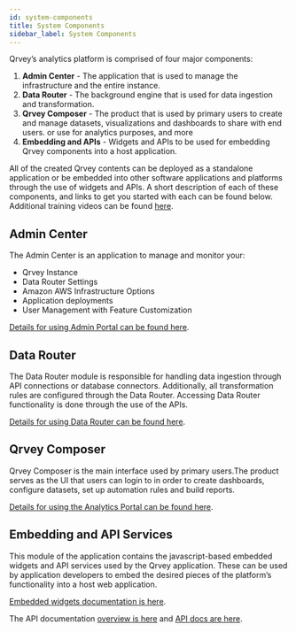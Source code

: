 ```yaml
---
id: system-components
title: System Components
sidebar_label: System Components
---
```


<div style={{textAlign: "justify"}}>

Qrvey’s analytics platform is comprised of four major components:
1. **Admin Center** - The application that is used to manage the infrastructure and the entire instance. 
2. **Data Router** - The background engine that is used for data ingestion and transformation.
3. **Qrvey Composer** - The product that is used by primary users to create and manage datasets, visualizations and dashboards to share with end users. or use for analytics purposes, and more
4. **Embedding and APIs** - Widgets and APIs to be used for embedding Qrvey components into a host application.

All of the created Qrvey contents can be deployed as a standalone application or be embedded into other software applications and platforms through the use of widgets and APIs. 
A short description of each of these components, and links to get you started with each can be found below. Additional training videos can be found <a href="/docs/video-training/building-qrvey-sample/multi-tenancy-architecture" target="_blank">here</a>.

## Admin Center
The Admin Center is an application to manage and monitor your:
* Qrvey Instance 
* Data Router Settings 
* Amazon AWS Infrastructure Options 
* Application deployments
* User Management with Feature Customization

<a href="/docs/admin/admin-intro/">Details for using Admin Portal can be found here</a>.

## Data Router
The Data Router module is responsible for handling data ingestion through API connections or database connectors. Additionally, all transformation rules are configured through the Data Router. Accessing Data Router functionality is done through the use of the APIs.

<a href="https://www.google.com/url?q=https://documenter.getpostman.com/view/1152381/TVCb4AGN%23f5d31d51-13e7-4983-af72-0a414de50756&sa=D&source=docs&ust=1645016920099460&usg=AOvVaw2Li2lUlzOEWCnnix6j05Zk" target="_blank">Details for using Data Router can be found here</a>.

## Qrvey Composer
Qrvey Composer is the main interface used by primary users.The product serves as the UI that users can login to in order to create dashboards, configure datasets, set up automation rules and build reports. 

<a href="/docs/ui-docs/basics/logging-in/">Details for using the Analytics Portal can be found here</a>.

## Embedding and API Services
This module of the application contains the javascript-based embedded widgets and API services used by the Qrvey application. These can be used by application developers to embed the desired pieces of the platform’s functionality into a host web application.

<a href="/docs/embedding/embedding-intro/">Embedded widgets documentation is here</a>.

The API documentation <a href="/docs/embedding/api/api-intro/">overview is here</a> and <a href="https://documenter.getpostman.com/view/1152381/TVCb4AGN#intro">API docs are here</a>.

</div>